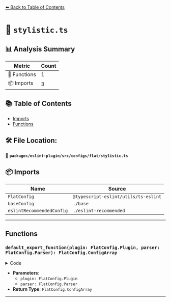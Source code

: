 [⬅️ Back to Table of Contents](../../../../../index.md)

# 📄 `stylistic.ts`

## 📊 Analysis Summary

| Metric | Count |
|--------|-------|
| 🔧 Functions | 1 |
| 📦 Imports | 3 |

## 📚 Table of Contents

- [Imports](#imports)
- [Functions](#functions)

## 🛠️ File Location:
📂 **`packages/eslint-plugin/src/configs/flat/stylistic.ts`**

## 📦 Imports

| Name | Source |
|------|--------|
| `FlatConfig` | `@typescript-eslint/utils/ts-eslint` |
| `baseConfig` | `./base` |
| `eslintRecommendedConfig` | `./eslint-recommended` |


---

## Functions

### `default_export_function(plugin: FlatConfig.Plugin, parser: FlatConfig.Parser): FlatConfig.ConfigArray`

<details><summary>Code</summary>

```ts
(
  plugin: FlatConfig.Plugin,
  parser: FlatConfig.Parser,
): FlatConfig.ConfigArray => [
  baseConfig(plugin, parser),
  eslintRecommendedConfig(plugin, parser),
  {
    name: 'typescript-eslint/stylistic',
    rules: {
      '@typescript-eslint/adjacent-overload-signatures': 'error',
      '@typescript-eslint/array-type': 'error',
      '@typescript-eslint/ban-tslint-comment': 'error',
      '@typescript-eslint/class-literal-property-style': 'error',
      '@typescript-eslint/consistent-generic-constructors': 'error',
      '@typescript-eslint/consistent-indexed-object-style': 'error',
      '@typescript-eslint/consistent-type-assertions': 'error',
      '@typescript-eslint/consistent-type-definitions': 'error',
      '@typescript-eslint/no-confusing-non-null-assertion': 'error',
      'no-empty-function': 'off',
      '@typescript-eslint/no-empty-function': 'error',
      '@typescript-eslint/no-inferrable-types': 'error',
      '@typescript-eslint/prefer-for-of': 'error',
      '@typescript-eslint/prefer-function-type': 'error',
    },
  },
]
```
</details>

- **Parameters**:
  - `plugin: FlatConfig.Plugin`
  - `parser: FlatConfig.Parser`
- **Return Type**: `FlatConfig.ConfigArray`

---